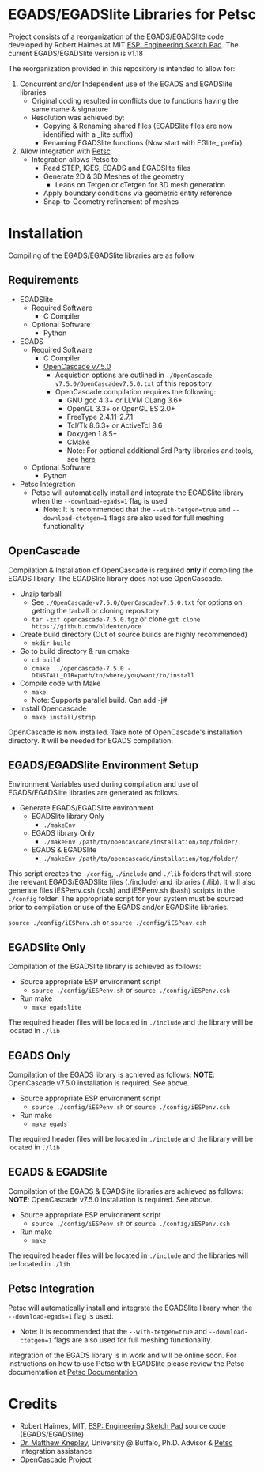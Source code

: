 # EGADS/EGADSlite Libraries for Petsc

Project consists of a reorganization of the EGADS/EGADSlite code developed by Robert Haimes at MIT [ESP: Engineering Sketch Pad](https://acdl.mit.edu/ESP).
The current EGADS/EGADSlite version is v1.18

The reorganization provided in this repository is intended to allow for:

  1. Concurrent and/or Independent use of the EGADS and EGADSlite libraries
     - Original coding resulted in conflicts due to functions having the same name & signature
	 - Resolution was achieved by:
	   - Copying & Renaming shared files (EGADSlite files are now identified with a _lite suffix)
	   - Renaming EGADSlite functions (Now start with EGlite_ prefix)
  2. Allow integration with [Petsc](https://www.mcs.anl.gov/petsc)
     - Integration allows Petsc to:
       - Read STEP, IGES, EGADS and EGADSlite files
	   - Generate 2D & 3D Meshes of the geometry
	     - Leans on Tetgen or cTetgen for 3D mesh generation
	   - Apply boundary conditions via geometric entity reference
	   - Snap-to-Geometry refinement of meshes

# Installation

Compiling of the EGADS/EGADSlite libraries are as follow

## Requirements

  - EGADSlite
    - Required Software
	  - C Compiler
	- Optional Software
	  - Python
  - EGADS
    - Required Software
	  - C Compiler
      - [OpenCascade v7.5.0](https://dev.opencascade.org/)
	    - Acquistion options are outlined in `./OpenCascade-v7.5.0/OpenCascadev7.5.0.txt` of this repository
	    - OpenCascade compilation requires the following:
	      - GNU gcc 4.3+ or LLVM CLang 3.6+
		  - OpenGL 3.3+ or OpenGL ES 2.0+
		  - FreeType 2.4.11-2.7.1
		  - Tcl/Tk 8.6.3+ or ActiveTcl 8.6
		  - Doxygen 1.8.5+
		  - CMake
		  - Note: For optional additional 3rd Party libraries and tools, see [here](https://old.opencascade.com/doc/occt-7.5.0/overview/html/index.html)
	- Optional Software
	  - Python
  - Petsc Integration
    - Petsc will automatically install and integrate the EGADSlite library when the `--download-egads=1` flag is used
	  - Note: It is recommended that the `--with-tetgen=true` and `--download-ctetgen=1` flags are also used for full meshing functionality

## OpenCascade

Compilation & Installation of OpenCascade is required **only** if compiling the EGADS library. The EGADSlite library does not use OpenCascade.

  - Unzip tarball
    - See `./OpenCascade-v7.5.0/OpenCascadev7.5.0.txt` for options on getting the tarball or cloning repository
    - `tar -zxf opencascade-7.5.0.tgz` or clone `git clone https://github.com/bldenton/oce`
  - Create build directory (Out of source builds are highly recommended)
    - `mkdir build`
  - Go to build directory & run cmake
    - `cd build`
	- `cmake ../opencascade-7.5.0 -DINSTALL_DIR=path/to/where/you/want/to/install`
  - Compile code with Make
    - `make`
	- Note: Supports parallel build. Can add -j#
  - Install Opencascade
    - `make install/strip`

OpenCascade is now installed. Take note of OpenCascade's installation directory. It will be needed for EGADS compilation.

## EGADS/EGADSlite Environment Setup

Environment Variables used during compilation and use of EGADS/EGADSlite libraries are generated as follows.

  - Generate EGADS/EGADSlite environment
    - EGADSlite library Only
	  - `./makeEnv`
	- EGADS library Only
	  - `./makeEnv /path/to/opencascade/installation/top/folder/`
	- EGADS & EGADSlite
	  - `./makeEnv /path/to/opencascade/installation/top/folder/`

This script creates the `./config`, `./include` and `./lib` folders that will store the relevant EGADS/EGADSlite files (./include) and libraries (./lib).
It will also generate files iESPenv.csh (tcsh) and iESPenv.sh (bash) scripts in the `./config` folder. The appropriate script for your system must
be sourced prior to compilation or use of the EGADS and/or EGADSlite libraries.

  `source ./config/iESPenv.sh`  or  `source ./config/iESPenv.csh`

## EGADSlite Only

Compilation of the EGADSlite library is achieved as follows:

  - Source appropriate ESP environment script
    - `source ./config/iESPenv.sh` or `source ./config/iESPenv.csh`
  - Run make
    - `make egadslite`

The required header files will be located in `./include` and the library will be located in `./lib`

## EGADS Only

Compilation of the EGADS library is achieved as follows:
**NOTE**: OpenCascade v7.5.0 installation is required. See above.

  - Source appropriate ESP environment script
    - `source ./config/iESPenv.sh` or `source ./config/iESPenv.csh`
  - Run make
    - `make egads`

The required header files will be located in `./include` and the library will be located in `./lib`

## EGADS & EGADSlite

Compilation of the EGADS & EGADSlite libraries are achieved as follows:
**NOTE**: OpenCascade v7.5.0 installation is required. See above.

  - Source appropriate ESP environment script
    - `source ./config/iESPenv.sh` or `source ./config/iESPenv.csh`
  - Run make
    - `make`

The required header files will be located in `./include` and the libraries will be located in `./lib`

## Petsc Integration

Petsc will automatically install and integrate the EGADSlite library when the `--download-egads=1` flag is used.
  - Note: It is recommended that the `--with-tetgen=true` and `--download-ctetgen=1` flags are also used for full meshing functionality.

Integration of the EGADS library is in work and will be online soon. For instructions on how to use Petsc with EGADSlite please review the Petsc documentation
at [Petsc Documentation](https://www.mcs.anl.gov/petsc/documentation/index.html)


# Credits

- Robert Haimes, MIT, [ESP: Engineering Sketch Pad](https://acdl.mit.edu/ESP) source code (EGADS/EGADSlite)
- [Dr. Matthew Knepley](https://cse.buffalo.edu/~knepley/), University @ Buffalo, Ph.D. Advisor & [Petsc](https://www.mcs.anl.gov/petsc) Integration assistance 
- [OpenCascade Project](https://dev.opencascade.org/)
    
